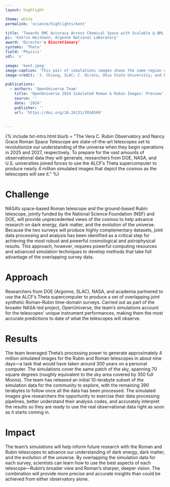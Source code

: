 ```yaml
---
layout: highlight

theme: white
permalink: 'science/highlights/kent'

title: 'Towards DMC Accuracy Across Chemical Space with Scalable Δ-QML'
pi: 'Katrin Heitmann, Argonne National Laboratory'
award: 'Director's Discretionary'
systems: 'Theta'
field: 'Physics'
sdl: 's'

image: 'kent.jpeg' 
image-caption: 'This pair of simulations images shows the same region of sky as the Vera C. Rubin Observatory (left) and Nancy Grace Roman Space Telescope (right) will see it.'
image-credit: 'J. Chiang, SLAC; C. Hirata, Ohio State University; and NASA’s Goddard Space Flight Center'

publications:
  - authors: 'OpenUniverse Team'
    title: 'OpenUniverse 2024 Simulated Roman & Rubin Images: Preview'
    source: ''
    date: '2024'
    publisher: ''
    url: 'https://doi.org/10.26131/IRSA569'
    
    
---
```


{% include txt-intro.html 
    blurb = "The Vera C. Rubin Observatory and Nancy Grace Roman Space Telescope are state-of-the-art telescopes set to revolutionize our understanding of the universe when they begin operations in 2025 and 2027, respectively. To prepare for the vast amounts of observational data they will generate, researchers from DOE, NASA, and U.S. universities joined forces to use the ALCF’s Theta supercomputer to produce nearly 4 million simulated images that depict the cosmos as the telescopes will see it."
%}



# Challenge

NASA’s space-based Roman telescope and the ground-based Rubin telescope, jointly funded by the National Science Foundation (NSF) and DOE, will provide unprecedented views of the cosmos to help advance research on dark energy, dark matter, and the evolution of the universe. Because the two surveys will produce highly complementary datasets, joint data processing and analysis has been identified as a critical step for achieving the most robust and powerful cosmological and astrophysical results. This approach, however, requires powerful computing resources and advanced simulation techniques to develop methods that take full advantage of the overlapping survey data.



# Approach

Researchers from DOE (Argonne, SLAC), NASA, and academia partnered to use the ALCF’s Theta supercomputer to produce a set of overlapping joint synthetic Roman-Rubin time-domain surveys. Carried out as part of the broader NASA-led project, OpenUniverse, the team’s simulations account for the telescopes' unique instrument performances, making them the most accurate predictions to date of what the telescopes will observe. 



# Results

The team leveraged Theta’s processing power to generate approximately 4 million simulated images for the Rubin and Roman telescopes in about nine days—a task that would have taken around 300 years on a personal computer. The simulations cover the same patch of the sky, spanning 70 square degrees (roughly equivalent to the sky area covered by 350 full Moons). The team has released an initial 10-terabyte subset of the simulation data for the community to explore, with the remaining 390 terabytes to follow once all the data has been processed. The simulated images give researchers the opportunity to exercise their data processing pipelines, better understand their analysis codes, and accurately interpret the results so they are ready to use the real observational data right as soon as it starts coming in.


# Impact

The team’s simulations will help inform future research with the Roman and Rubin telescopes to advance our understanding of dark energy, dark matter, and the evolution of the universe. By overlapping the simulation data for each survey, scientists can learn how to use the best aspects of each telescope—Rubin’s broader view and Roman’s sharper, deeper vision. The combination will provide more precise and accurate insights than could be achieved from either observatory alone.


